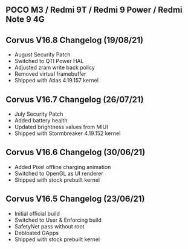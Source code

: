 ## POCO M3 / Redmi 9T / Redmi 9 Power / Redmi Note 9 4G 

## Corvus V16.8 Changelog (19/08/21)

- August Security Patch
- Switched to QTI Power HAL
- Adjusted zram write back policy
- Removed virtual framebuffer
- Shipped with Atlas 4.19.157 kernel

## Corvus V16.7 Changelog (26/07/21)

- July Security Patch
- Added battery health
- Updated brightness values from MIUI
- Shipped with Stormbreaker 4.19.152 kernel

## Corvus V16.6 Changelog (30/06/21)

- Added Pixel offline charging animation
- Switched to OpenGL as UI renderer
- Shipped with stock prebuilt kernel

## Corvus V16.5 Changelog (23/06/21)

- Initial official build
- Switched to User & Enforcing build
- SafetyNet pass without root
- Debloated GApps
- Shipped with stock prebuilt kernel
